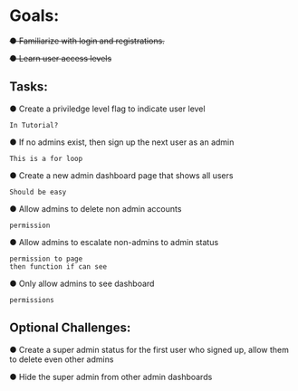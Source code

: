 # Goals:

~~● Familiarize with login and registrations.~~

~~● Learn user access levels~~

## Tasks:

● Create a priviledge level flag to indicate user level
    
    In Tutorial?

● If no admins exist, then sign up the next user as an admin

    This is a for loop

● Create a new admin dashboard page that shows all users

    Should be easy

● Allow admins to delete non admin accounts

    permission

● Allow admins to escalate non-admins to admin status

    permission to page
    then function if can see

● Only allow admins to see dashboard

    permissions

## Optional Challenges:

● Create a super admin status for the first user who signed up, allow them to delete even other admins

● Hide the super admin from other admin dashboards